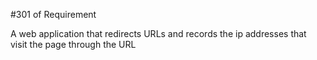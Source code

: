 #301 of Requirement

A web application that redirects URLs and records the ip addresses that visit the page through the URL
